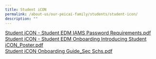 ```yaml
---
title: Student iCON
permalink: /about-us/our-peicai-family/students/student-icon/
description: ""
---
```

<p><a href="/files/Student%20iCON%20-%20Student%20EDM%20IAMS%20Password%20Requirements.pdf"><font size="3">Student iCON - Student EDM IAMS Password Requirements.pdf</font></a><br><a href="/files/Student%20iCON%20-%20Student%20EDM%20Onboarding%20%20Introducing%20Student%20iCON_Poster.pdf"><font size="3">Student iCON - Student EDM Onboarding Introducing Student iCON_Poster.pdf</font></a><br><a href="/files/Student%20iCON%20Onboarding%20Guide_Sec%20Schs.pdf"><font size="3">Student iCON Onboarding Guide_Sec Schs.pdf</font></a></p>